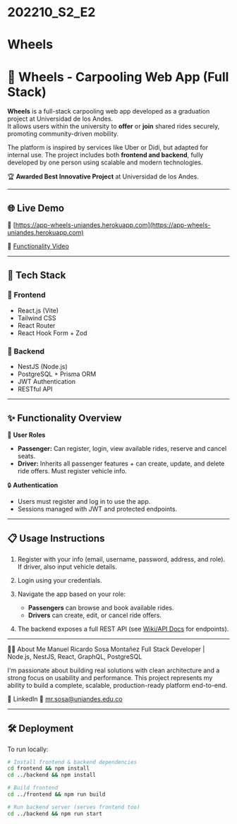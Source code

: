 # 202210_S2_E2

# Wheels

# 🚗 Wheels - Carpooling Web App (Full Stack)

**Wheels** is a full-stack carpooling web app developed as a graduation project at Universidad de los Andes.  
It allows users within the university to **offer** or **join** shared rides securely, promoting community-driven mobility.

The platform is inspired by services like Uber or Didi, but adapted for internal use. The project includes both **frontend and backend**, fully developed by one person using scalable and modern technologies.

🏆 **Awarded Best Innovative Project** at Universidad de los Andes.

---

## 🌐 Live Demo

🔗 [https://app-wheels-uniandes.herokuapp.com](https://app-wheels-uniandes.herokuapp.com)

🎥 [Functionality Video](https://youtu.be/GFCHY5FEaYo)  

---

## 🧠 Tech Stack

### 🔹 Frontend
- React.js (Vite)
- Tailwind CSS
- React Router
- React Hook Form + Zod

### 🔹 Backend
- NestJS (Node.js)
- PostgreSQL + Prisma ORM
- JWT Authentication
- RESTful API

---

## ✨ Functionality Overview

👤 **User Roles**
- **Passenger:** Can register, login, view available rides, reserve and cancel seats.
- **Driver:** Inherits all passenger features + can create, update, and delete ride offers. Must register vehicle info.

🔒 **Authentication**
- Users must register and log in to use the app.
- Sessions managed with JWT and protected endpoints.

---

## 📋 Usage Instructions

1. Register with your info (email, username, password, address, and role).  
   If driver, also input vehicle details.

2. Login using your credentials.

3. Navigate the app based on your role:  
   - **Passengers** can browse and book available rides.  
   - **Drivers** can create, edit, or cancel ride offers.

4. The backend exposes a full REST API (see [Wiki/API Docs](#) for endpoints).

---

👨‍💻 About Me
Manuel Ricardo Sosa Montañez
Full Stack Developer | Node.js, NestJS, React, GraphQL, PostgreSQL

I'm passionate about building real solutions with clean architecture and a strong focus on usability and performance.
This project represents my ability to build a complete, scalable, production-ready platform end-to-end.

💼 LinkedIn
📧 mr.sosa@uniandes.edu.co

---

## 🛠 Deployment

To run locally:

```bash
# Install frontend & backend dependencies
cd frontend && npm install
cd ../backend && npm install

# Build frontend
cd ../frontend && npm run build

# Run backend server (serves frontend too)
cd ../backend && npm run start



